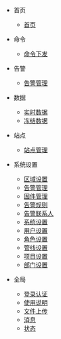 - 首页
    - [首页](/首页/首页.md)  

- 命令
    - [命令下发](/命令/命令下发.md)

- 告警
    - [告警管理](/告警/告警管理.md)

- 数据
    - [实时数据](/数据/实时数据.md)
    - [冻结数据](/数据/冻结数据.md)

- 站点
    - [站点管理](/站点/站点管理.md)

- 系统设置
  - [区域设置](/系统设置/区域设置.md)  
  - [告警管理](/微信/告警管理.md)
  - [固件管理](/系统设置/固件管理.md)    
  - [告警规则](/系统设置/告警规则)
  - [告警联系人](/系统设置/告警联系人.md)
  - [系统设置](/系统设置/系统设置.md)
  - [用户设置](/系统设置/用户设置.md)
  - [角色设置](/系统设置/角色设置.md)
  - [管线设置](/系统设置/管线设置.md)
  - [项目设置](/系统设置/项目设置.md)
  - [部门设置](/系统设置/部门设置.md)

- 全局
    - [登录认证](/全局/登录认证.md)
    - [使用说明](/全局/使用说明.md)
    - [文件上传](/全局/文件上传.md)
    - [消息](/全局/消息.md)
    - [状态](/全局/状态.md)